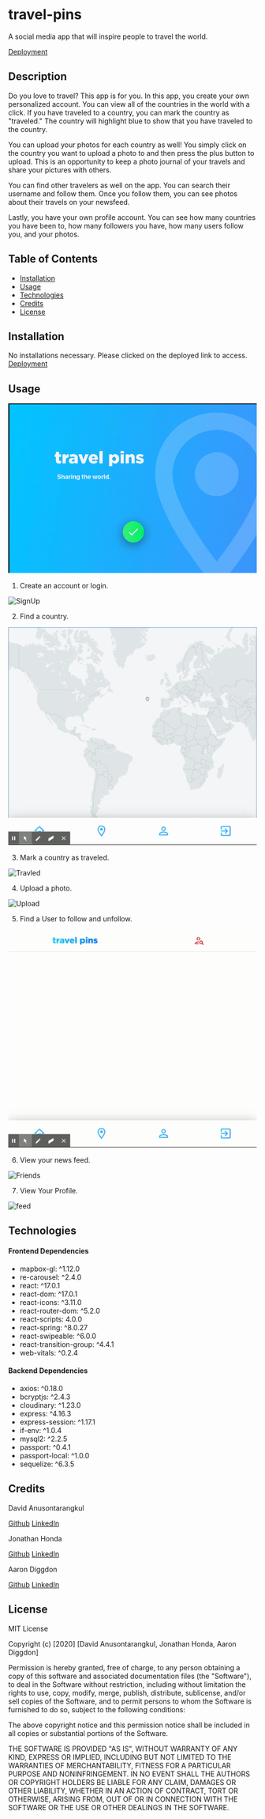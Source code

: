 # travel-pins

A social media app that will inspire people to travel the world.

[Deployment](https://travel-pins.herokuapp.com/)

## Description

Do you love to travel? This app is for you. In this app, you create your own personalized account. You can view all of the countries in the world with a click. If you have traveled to a country, you can mark the country as "traveled." The country will highlight blue to show that you have traveled to the country.

You can upload your photos for each country as well! You simply click on the country you want to upload a photo to and then press the plus button to upload. This is an opportunity to keep a photo journal of your travels and share your pictures with others.

You can find other travelers as well on the app. You can search their username and follow them. Once you follow them, you can see photos about their travels on your newsfeed.

Lastly, you have your own profile account. You can see how many countries you have been to, how many followers you have, how many users follow you, and your photos.

## Table of Contents

- [Installation](#installation)
- [Usage](#usage)
- [Technologies](#technologies)
- [Credits](#credits)
- [License](#license)

## Installation

No installations necessary. Please clicked on the deployed link to access. [Deployment](https://travel-pins.herokuapp.com/)

## Usage



![SignUp](./images/getStarted.gif)


1. Create an account or login.

![SignUp](./images/newLogin.gif)

2. Find a country.

![Find](./images/findCountry.gif)

3. Mark a country as traveled.

![Travled](./images/traveledCountry.gif)

4. Upload a photo.

![Upload](./images/uploadPhotos.gif)

5. Find a User to follow and unfollow.

![FindUsers](./images/findUsers.gif)

6. View your news feed.

![Friends](./images/friends.gif)

7. View Your Profile.

![feed](./images/home.gif)

## Technologies

#### Frontend Dependencies

- mapbox-gl: ^1.12.0
- re-carousel: ^2.4.0
- react: ^17.0.1
- react-dom: ^17.0.1
- react-icons: ^3.11.0
- react-router-dom: ^5.2.0
- react-scripts: 4.0.0
- react-spring: ^8.0.27
- react-swipeable: ^6.0.0
- react-transition-group: ^4.4.1
- web-vitals: ^0.2.4

#### Backend Dependencies

- axios: ^0.18.0
- bcryptjs: ^2.4.3
- cloudinary: ^1.23.0
- express: ^4.16.3
- express-session: ^1.17.1
- if-env: ^1.0.4
- mysql2: ^2.2.5
- passport: ^0.4.1
- passport-local: ^1.0.0
- sequelize: ^6.3.5

## Credits

David Anusontarangkul

[Github](https://github.com/anusontarangkul)
[LinkedIn](https://www.linkedin.com/in/anusontarangkul/)

Jonathan Honda

[Github](https://github.com/hondahelix)
[LinkedIn](https://www.linkedin.com/in/jonathan-honda-778430153/)

Aaron Diggdon

[Github](https://github.com/aarondig)
[LinkedIn](https://www.linkedin.com/in/aarondiggdon/)

## License

MIT License

Copyright (c) [2020] [David Anusontarangkul, Jonathan Honda, Aaron Diggdon]

Permission is hereby granted, free of charge, to any person obtaining a copy
of this software and associated documentation files (the "Software"), to deal
in the Software without restriction, including without limitation the rights
to use, copy, modify, merge, publish, distribute, sublicense, and/or sell
copies of the Software, and to permit persons to whom the Software is
furnished to do so, subject to the following conditions:

The above copyright notice and this permission notice shall be included in all
copies or substantial portions of the Software.

THE SOFTWARE IS PROVIDED "AS IS", WITHOUT WARRANTY OF ANY KIND, EXPRESS OR
IMPLIED, INCLUDING BUT NOT LIMITED TO THE WARRANTIES OF MERCHANTABILITY,
FITNESS FOR A PARTICULAR PURPOSE AND NONINFRINGEMENT. IN NO EVENT SHALL THE
AUTHORS OR COPYRIGHT HOLDERS BE LIABLE FOR ANY CLAIM, DAMAGES OR OTHER
LIABILITY, WHETHER IN AN ACTION OF CONTRACT, TORT OR OTHERWISE, ARISING FROM,
OUT OF OR IN CONNECTION WITH THE SOFTWARE OR THE USE OR OTHER DEALINGS IN THE
SOFTWARE.
